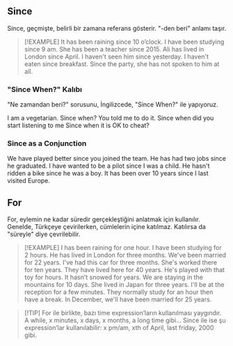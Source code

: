 ## Since
Since, geçmişte, belirli bir zamana referans gösterir. "-den beri" anlamı taşır.

> [!EXAMPLE]
> It has been raining since 10 o’clock.
> I have been studying since 9 am.
> She has been a teacher since 2015.
> Ali has lived in London since April.
> I haven't seen him since yesterday.
> I haven't eaten since breakfast.
> Since the party, she has not spoken to him at all.

### "Since When?" Kalıbı

"Ne zamandan beri?" sorusunu, İngilizcede, "Since When?" ile yapıyoruz.

I am a vegetarian. Since when?
You told me to do it. Since when did you start listening to me
Since when it is OK to cheat?

### Since as a Conjunction

We have played better since you joined the team.
He has had two jobs since he graduated.
I have wanted to be a pilot since I was a child.
He hasn't ridden a bike since he was a boy.
It has been over 10 years since I last visited Europe. 

## For
For, eylemin ne kadar süredir gerçekleştiğini anlatmak için kullanılır. Genelde, Türkçeye çevirilerken, cümlelerin içine katılmaz. Katılırsa da "süreyle" diye çevrilebilir.

> [!EXAMPLE]
> I has been raining for one hour.
> I have been studying for 2 hours.
> He has lived in London for three months.
> We've been married for 22 years.
> I've had this car for three months.
> She's worked there for ten years.
> They have lived here for 40 years.
> He's played with that toy for hours.
> It hasn't snowed for years.
> We are staying in the mountains for 10 days.
> She lived in Japan for three years.
> I'll be at the reception for a few minutes.
> They normally study for an hour then have a break.
> In December, we'll have been married for 25 years.

> [!TIP] For ile birlikte, bazı time expression’ların kullanılması yaygındır. A while, x minutes, x days, x months, a long time gibi… Since ile ise şu expression’lar kullanılabilir: x pm/am, xth of April, last friday, 2000 gibi.